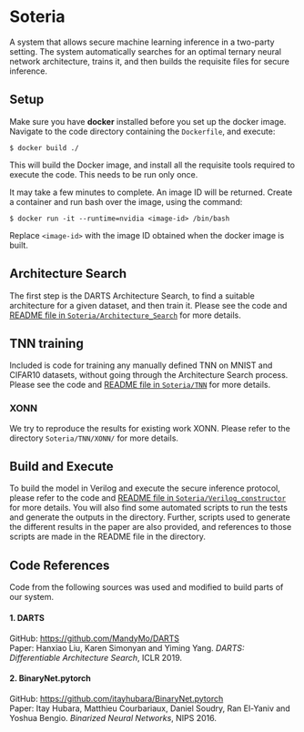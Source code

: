 # Soteria

A system that allows secure machine learning inference in a two-party setting. The system automatically searches for an optimal ternary neural network architecture, trains it, and then builds the requisite files for secure inference.

## Setup

Make sure you have **docker** installed before you set up the docker image. Navigate to the code directory containing the `Dockerfile`, and execute:

    $ docker build ./

This will build the Docker image, and install all the requisite tools required to execute the code. This needs to be run only once. 

It may take a few minutes to complete. An image ID will be returned. Create a container and run bash over the image, using the command:

    $ docker run -it --runtime=nvidia <image-id> /bin/bash

Replace `<image-id>` with the image ID obtained when the docker image is built.

## Architecture Search

The first step is the DARTS Architecture Search, to find a suitable architecture for a given dataset, and then train it. Please see the code and [README file in `Soteria/Architecture_Search`](Soteria/Architecture_Search/README.md) for more details.

## TNN training

Included is code for training any manually defined TNN on MNIST and CIFAR10 datasets, without going through the Architecture Search process. Please see the code and [README file in `Soteria/TNN`](Soteria/TNN/README.md) for more details. 

### XONN

We try to reproduce the results for existing work XONN. Please refer to the directory `Soteria/TNN/XONN/` for more details.

## Build and Execute

To build the model in Verilog and execute the secure inference protocol, please refer to the code and [README file in `Soteria/Verilog_constructor`](Soteria/Verilog_constructor/README.md) for more details. You will also find some automated scripts to run the tests and generate the outputs in the directory. Further, scripts used to generate the different results in the paper are also provided, and references to those scripts are made in the README file in the directory.

## Code References

Code from the following sources was used and modified to build parts of our system.

#### 1. DARTS

GitHub: https://github.com/MandyMo/DARTS  
Paper: Hanxiao Liu, Karen Simonyan and Yiming Yang. _DARTS: Differentiable Architecture Search_, ICLR 2019.

#### 2. BinaryNet.pytorch

GitHub: https://github.com/itayhubara/BinaryNet.pytorch  
Paper: Itay Hubara, Matthieu Courbariaux, Daniel Soudry, Ran El-Yaniv and Yoshua Bengio. _Binarized Neural Networks_, NIPS 2016.

